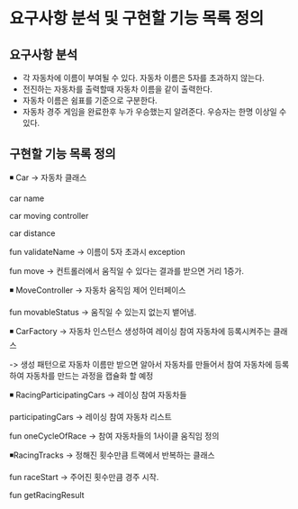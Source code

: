 # 요구사항 분석 및 구현할 기능 목록 정의
## 요구사항 분석
- 각 자동차에 이름이 부여될 수 있다. 자동차 이름은 5자를 초과하지 않는다.
- 전진하는 자동차를 출력할때 자동차 이름을 같이 출력한다.
- 자동차 이름은 쉼표를 기준으로 구분한다.
- 자동차 경주 게임을 완료한후 누가 우승했는지 알려준다. 우승자는 한명 이상일 수 있다.



## 구현할 기능 목록 정의

◾ Car -> 자동차 클래스

car name

car moving controller

car distance

fun validateName -> 이름이 5자 초과시 exception

fun move -> 컨트롤러에서 움직일 수 있다는 결과를 받으면 거리 1증가.



◾ MoveController -> 자동차 움직임 제어 인터페이스

fun movableStatus -> 움직일 수 있는지 없는지 뱉어냄.



◾ CarFactory -> 자동차 인스턴스 생성하여 레이싱 참여 자동차에 등록시켜주는 클래스

-> 생성 패턴으로 자동차 이름만 받으면 알아서 자동차를 만들어서 참여 자동차에 등록하여 자동차를 만드는 과정을 캡슐화 할 예정





◾ RacingParticipatingCars -> 레이싱 참여 자동차들

participatingCars -> 레이싱 참여 자동차 리스트

fun oneCycleOfRace -> 참여 자동차들의 1사이클 움직임 정의



◾RacingTracks -> 정해진 횟수만큼 트랙에서 반복하는 클래스

fun raceStart -> 주어진 횟수만큼 경주 시작.

fun getRacingResult